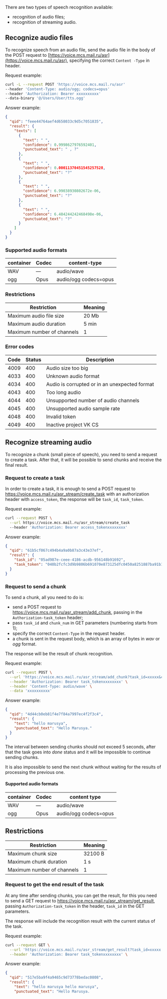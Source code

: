 There are two types of speech recognition available:
- recognition of audio files;
- recognition of streaming audio.
## Recognize audio files

To recognize speech from an audio file, send the audio file in the body of the POST request to [https://voice.mcs.mail.ru/asr](https://voice.mcs.mail.ru/asr), specifying the correct `Content -Type` in header.

Request example:
```bash
curl -L --request POST 'https://voice.mcs.mail.ru/asr' 
--header 'Content-Type: audio/ogg; codecs=opus' 
--header 'Authorization: Bearer xxxxxxxxxx' 
--data-binary '@/Users/User/tts.ogg'
```

Answer example:
```json
{
  "qid": "feee44764aef4d658033c9d5c7051835",
  "result": {
    "texts": [
      {
        "text": " ",
        "confidence": 0.9998627976592401,
        "punctuated_text": " , ?"
      },
      {
        "text": " ",
        "confidence": 0.00011370451545257528,
        "punctuated_text": "?"
      },
      {
        "text": " ",
        "confidence": 6.99038930802672e-06,
        "punctuated_text": "?"
      },
      {
        "text": " ",
        "confidence": 6.484244242468498e-06,
        "punctuated_text": "?"
      }
    ]
  }
}
```
### Supported audio formats

| container | Codec | content-type |
| --- | --- | --- |
| WAV | — | audio/wave |
| ogg | Opus | audio/ogg codecs=opus |

### Restrictions

| Restriction | Meaning |
| --- | --- |
| Maximum audio file size | 20 Mb |
| Maximum audio duration | 5 min |
| Maximum number of channels | 1 |


### Error codes

| Code | Status | Description |
| --- | --- | --- |
| 4009 | 400 | Audio size too big |
| 4033 | 400 | Unknown audio format |
| 4034 | 400 | Audio is corrupted or in an unexpected format |
| 4043 | 400 | Too long audio |
| 4044 | 400 | Unsupported number of audio channels |
| 4045 | 400 | Unsupported audio sample rate |
| 4048 | 400 | Invalid token |
| 4049 | 400 | Inactive project VK CS |

## Recognize streaming audio

To recognize a chunk (small piece of speech), you need to send a request to create a task. After that, it will be possible to send chunks and receive the final result.

### Request to create a task

In order to create a task, it is enough to send a POST request to https://voice.mcs.mail.ru/asr_stream/create_task with an authorization header with `access_token`, the response will be `task_id`, `task_token`.

Request example:
```bash
curl --request POST \
  --url https://voice.mcs.mail.ru/asr_stream/create_task
  --header 'Authorization: Bearer access_tokenxxxxxxxx'
```
Answer example:
```json
{
  "qid": "61b5cf067c494b4a9a0b87a3c43e37ef",
  "result": {
    "task_id": "05ad987e-ceee-4186-acdb-956148b91692",
    "task_token": "040b2fcfc3d9b9806b691070e873125dfc0450a8251887ba91b19be08eb3951c"
  }
}
```
### Request to send a chunk

To send a chunk, all you need to do is:
- send a POST request to https://voice.mcs.mail.ru/asr_stream/add_chunk, passing in the `Authorization-task_token` header;
- pass `task_id` and `chunk_num` in GET parameters (numbering starts from 1);
- specify the correct `Content-Type` in the request header.
- a chunk is sent in the request body, which is an array of bytes in *wav* or *ogg* format.

The response will be the result of chunk recognition.

Request example:
```bash
curl --request POST \
  --url 'https://voice.mcs.mail.ru/asr_stream/add_chunk?task_id=xxxxx&chunk_num=2' \
  --header 'Authorization: Bearer task_tokenxxxxxxxx' \
  --header 'Content-Type: audio/wave' \
  --data 'xxxxxxxxxx'
```
Answer example:
```json
{
  "qid": "4d44cb0eb81f4e7f84a7997ec4f2f3c4",
  "result": {
    "text": "hello marusya",
    "punctuated_text": "Hello Marusya."
  }
}
```
<warn>

The interval between sending chunks should not exceed 5 seconds, after that the task goes into *done* status and it will be impossible to continue sending chunks.

It is also impossible to send the next chunk without waiting for the results of processing the previous one.

</warn>

#### Supported audio formats

| container | Codec | content type |
| --- | --- | --- |
| WAV | — | audio/wave |
| ogg | Opus | audio/ogg codecs=opus |

## Restrictions

| Restriction | Meaning |
| --- | --- |
| Maximum chunk size | 32100 B |
| Maximum chunk duration | 1 s |
| Maximum number of channels | 1 |


### Request to get the end result of the task

At any time after sending chunks, you can get the result, for this you need to send a GET request to https://voice.mcs.mail.ru/asr_stream/get_result, passing `Authorization-task_token` in the header, `task_id` in the GET parameters.

The response will include the recognition result with the current status of the task.

Request example:
```bash
curl --request GET \
  --url 'https://voice.mcs.mail.ru/asr_stream/get_result?task_id=xxxxx' \
  --header 'Authorization: Bearer task_tokenxxxxxxxx' \
```
Answer example:
```json
{
  "qid": "517e5ba9f4a9465c9d73778bedac0808",
  "result": {
    "text": "hello marusya hello marusya",
    "punctuated_text": "Hello Marusya.